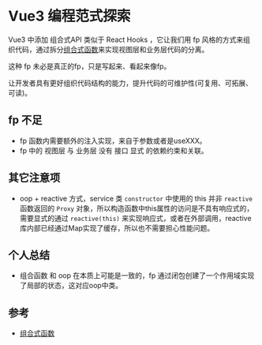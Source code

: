 # Vue3 编程范式探索

Vue3 中添加 组合式API 类似于 React Hooks ，它让我们用 fp 风格的方式来组织代码，通过拆分[组合式函数][composables]来实现视图层和业务层代码的分离。

这种 fp 未必是真正的fp，只是写起来、看起来像fp。

让开发者具有更好组织代码结构的能力，提升代码的可维护性(可复用、可拓展、可读)。

## fp 不足
- fp 函数内需要额外的注入实现，来自于参数或者是useXXX。
- fp 中的 视图层 与 业务层 没有 接口 显式 的依赖约束和关联。

## 其它注意项
- oop + reactive 方式，service 类 `constructor` 中使用的 this 并非 `reactive` 函数返回的 `Proxy` 对象，所以构造函数中this属性的访问是不具有响应式的，需要显式的通过 `reactive(this)` 来实现响应式，或者在外部调用，reactive库内部已经通过Map实现了缓存，所以也不需要担心性能问题。

## 个人总结

- 组合函数 和 oop 在本质上可能是一致的，fp 通过闭包创建了一个作用域实现了局部的状态，这对应oop中类。

## 参考

- [组合式函数](composables)




[composables]: https://staging-cn.vuejs.org/guide/reusability/composables.html

